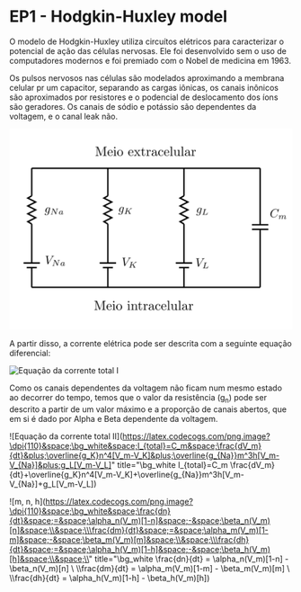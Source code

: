 # EP1 - Hodgkin-Huxley model

O modelo de Hodgkin-Huxley utiliza circuítos elétricos para caracterizar o
potencial de ação das células nervosas.
Ele foi desenvolvido sem o uso de computadores modernos e foi premiado com o
Nobel de medicina em 1963.

Os pulsos nervosos nas células são modelados aproximando a membrana celular pr
um capacitor, separando as cargas iônicas, os canais inônicos são aproximados
por resistores e o podencial de deslocamento dos íons são geradores.
Os canais de sódio e potássio são dependentes da voltagem, e o canal leak não.

![Esquema do circuíto](figures/circuit.png)

A partir disso, a corrente elétrica pode ser descrita com a seguinte equação
diferencial:

![Equação da corrente total I](https://latex.codecogs.com/png.image?\dpi{110}&space;\bg_white&space;I_{total}&space;=&space;C_m&space;\frac{dV_m}{dt}&space;&plus;&space;g_K&space;[V_m-V_K]&space;&plus;&space;g_{Na}[V_m-V_{Na}]&space;&plus;&space;g_L[V_m-V_L])

Como os canais dependentes da voltagem não ficam num mesmo estado ao decorrer
do tempo, temos que o valor da resistência (g<sub>n</sub>) pode ser descrito
a partir de um valor máximo e a proporção de canais abertos, que em si é dado
por Alpha e Beta dependente da voltagem.

![Equação da corrente total II](https://latex.codecogs.com/png.image?\dpi{110}&space;\bg_white&space;I_{total}=C_m&space;\frac{dV_m}{dt}&plus;\overline{g_K}n^4[V_m-V_K]&plus;\overline{g_{Na}}m^3h[V_m-V_{Na}]&plus;g_L[V_m-V_L]" title="\bg_white I_{total}=C_m \frac{dV_m}{dt}+\overline{g_K}n^4[V_m-V_K]+\overline{g_{Na}}m^3h[V_m-V_{Na}]+g_L[V_m-V_L])

![m, n, h](https://latex.codecogs.com/png.image?\dpi{110}&space;\bg_white&space;\frac{dn}{dt}&space;=&space;\alpha_n(V_m)[1-n]&space;-&space;\beta_n(V_m)[n]&space;\\&space;\\\frac{dm}{dt}&space;=&space;\alpha_m(V_m)[1-m]&space;-&space;\beta_m(V_m)[m]&space;\\&space;\\\frac{dh}{dt}&space;=&space;\alpha_h(V_m)[1-h]&space;-&space;\beta_h(V_m)[h]&space;\\&space;\\" title="\bg_white \frac{dn}{dt} = \alpha_n(V_m)[1-n] - \beta_n(V_m)[n] \\ \\\frac{dm}{dt} = \alpha_m(V_m)[1-m] - \beta_m(V_m)[m] \\ \\\frac{dh}{dt} = \alpha_h(V_m)[1-h] - \beta_h(V_m)[h])
